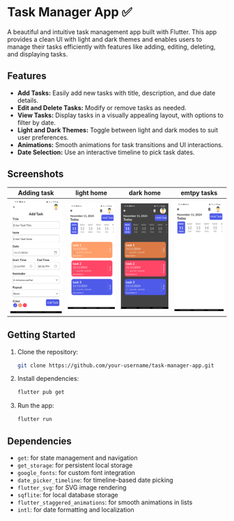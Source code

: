 # Task Manager App ✅

A beautiful and intuitive task management app built with Flutter. This app provides a clean UI with light and dark themes and enables users to manage their tasks efficiently with features like adding, editing, deleting, and displaying tasks.

## Features
- **Add Tasks:** Easily add new tasks with title, description, and due date details.
- **Edit and Delete Tasks:** Modify or remove tasks as needed.
- **View Tasks:** Display tasks in a visually appealing layout, with options to filter by date.
- **Light and Dark Themes:** Toggle between light and dark modes to suit user preferences.
- **Animations:** Smooth animations for task transitions and UI interactions.
- **Date Selection:** Use an interactive timeline to pick task dates.

## Screenshots
| Adding task  | light home  | dark home | emtpy tasks |
|---------------|--------------|--------------| ----------- |
| ![adding task](screenshots/adding_task.png) | ![light home ](screenshots/home_light.png) | ![dark home](screenshots/home_dark.png) | ![empty](screenshots/empty_tasks.png)

## Getting Started

1. Clone the repository:
    ```bash
    git clone https://github.com/your-username/task-manager-app.git
    ```
2. Install dependencies:
    ```bash
    flutter pub get
    ```
3. Run the app:
    ```bash
    flutter run
    ```

## Dependencies
- `get`: for state management and navigation
- `get_storage`: for persistent local storage
- `google_fonts`: for custom font integration
- `date_picker_timeline`: for timeline-based date picking
- `flutter_svg`: for SVG image rendering
- `sqflite`: for local database storage
- `flutter_staggered_animations`: for smooth animations in lists
- `intl`: for date formatting and localization

